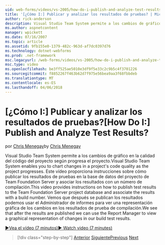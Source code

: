 ```yaml
---
uid: web-forms/videos/vs-2005/how-do-i-publish-and-analyze-test-results
title: '[¿Cómo I:] Publicar y analizar los resultados de pruebas? | Microsoft Docs'
author: rick-anderson
description: Visual Studio Team System permite a los cambios de gráfico en la calidad del código del proyecto según progresa el proyecto. Este vídeo proporciona instrucciones sobre cómo Publ....
ms.author: aspnetcontent
manager: wpickett
ms.date: 07/16/2007
ms.topic: article
ms.assetid: 9fb155e0-1379-482c-963d-af7dc0397d76
ms.technology: dotnet-webforms
ms.prod: .net-framework
msc.legacyurl: /web-forms/videos/vs-2005/how-do-i-publish-and-analyze-test-results
msc.type: video
ms.openlocfilehash: be3ff525ae5010e3df9f5e33c2c9b5c4f3701226
ms.sourcegitcommit: f8852267f463b62d7f975e56bea9aa3f68fbbdeb
ms.translationtype: MT
ms.contentlocale: es-ES
ms.lasthandoff: 04/06/2018
---
```

<a name="how-do-i-publish-and-analyze-test-results"></a><span data-ttu-id="ed7aa-105">[¿Cómo I:] Publicar y analizar los resultados de pruebas?</span><span class="sxs-lookup"><span data-stu-id="ed7aa-105">[How Do I:] Publish and Analyze Test Results?</span></span>
====================
<span data-ttu-id="ed7aa-106">por [Chris Menegay](https://twitter.com/CMenegay)</span><span class="sxs-lookup"><span data-stu-id="ed7aa-106">by [Chris Menegay](https://twitter.com/CMenegay)</span></span>

<span data-ttu-id="ed7aa-107">Visual Studio Team System permite a los cambios de gráfico en la calidad del código del proyecto según progresa el proyecto.</span><span class="sxs-lookup"><span data-stu-id="ed7aa-107">Visual Studio Team System enables you to chart changes in a project's code quality as the project progresses.</span></span> <span data-ttu-id="ed7aa-108">Este vídeo proporciona instrucciones sobre cómo publicar los resultados de pruebas en la base de datos del proyecto de Team Foundation Server y asociar los resultados con un número de compilación.</span><span class="sxs-lookup"><span data-stu-id="ed7aa-108">This video provides instructions on how to publish test results to the Team Foundation Server project database and associate the results with a build number.</span></span> <span data-ttu-id="ed7aa-109">Vemos que después se publican los resultados podemos usar el Administrador de informes para ver una representación gráfica de los cambios en los resultados de prueba de compilación.</span><span class="sxs-lookup"><span data-stu-id="ed7aa-109">We see that after the results are published we can use the Report Manager to view a graphical representation of changes in our build test results.</span></span>

[<span data-ttu-id="ed7aa-110">&#9654;Vea el vídeo (7 minutos)</span><span class="sxs-lookup"><span data-stu-id="ed7aa-110">&#9654; Watch video (7 minutes)</span></span>](https://channel9.msdn.com/Blogs/ASP-NET-Site-Videos/how-do-i-publish-and-analyze-test-results)

> [!div class="step-by-step"]
> <span data-ttu-id="ed7aa-111">[Anterior](how-do-i-use-generic-tests.md)
> [Siguiente](how-do-i-discover-application-changes-prior-to-deployment.md)</span><span class="sxs-lookup"><span data-stu-id="ed7aa-111">[Previous](how-do-i-use-generic-tests.md)
[Next](how-do-i-discover-application-changes-prior-to-deployment.md)</span></span>
